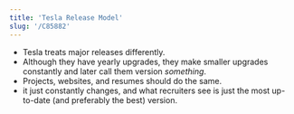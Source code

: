 ```yaml
---
title: 'Tesla Release Model'
slug: '/C85882'
---
```


- Tesla treats major releases differently.
- Although they have yearly upgrades, they make smaller upgrades constantly and later call them version _something_.
- Projects, websites, and resumes should do the same.
- it just constantly changes, and what recruiters see is just the most up-to-date (and preferably the best) version.
